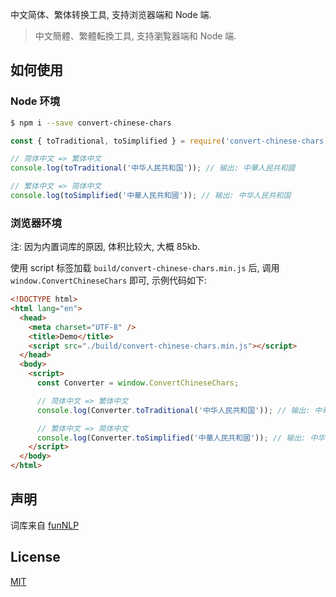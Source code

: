 中文简体、繁体转换工具, 支持浏览器端和 Node 端.

> 中文簡體、繁體転換工具, 支持瀏覧器端和 Node 端.

## 如何使用

### Node 环境

```bash
$ npm i --save convert-chinese-chars
```

```js
const { toTraditional, toSimplified } = require('convert-chinese-chars');

// 简体中文 => 繁体中文
console.log(toTraditional('中华人民共和国')); // 输出: 中華人民共和國

// 繁体中文 => 简体中文
console.log(toSimplified('中華人民共和國')); // 输出: 中华人民共和国
```

### 浏览器环境
注: 因为内置词库的原因, 体积比较大, 大概 85kb.

使用 script 标签加载 `build/convert-chinese-chars.min.js` 后, 调用 `window.ConvertChineseChars` 即可, 示例代码如下:

```html
<!DOCTYPE html>
<html lang="en">
  <head>
    <meta charset="UTF-8" />
    <title>Demo</title>
    <script src="./build/convert-chinese-chars.min.js"></script>
  </head>
  <body>
    <script>
      const Converter = window.ConvertChineseChars;

      // 简体中文 => 繁体中文
      console.log(Converter.toTraditional('中华人民共和国')); // 输出: 中華人民共和國

      // 繁体中文 => 简体中文
      console.log(Converter.toSimplified('中華人民共和國')); // 输出: 中华人民共和国
    </script>
  </body>
</html>
```

## 声明
词库来自 [funNLP](https://github.com/fighting41love/funNLP/blob/master/data/%E7%B9%81%E7%AE%80%E4%BD%93%E8%BD%AC%E6%8D%A2%E8%AF%8D%E5%BA%93/fanjian_suoyin.txt)

## License
[MIT](./LICENSE)

